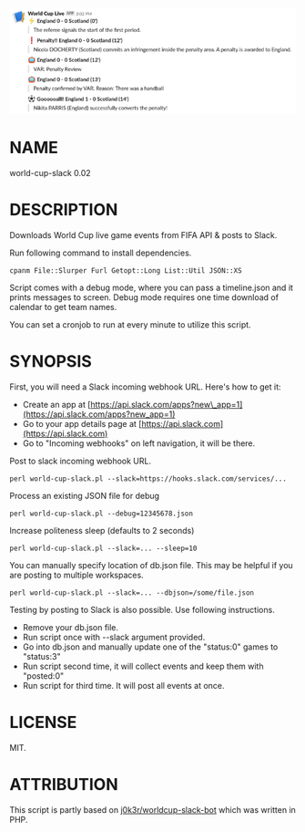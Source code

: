 ![A sample run](sample.png)

# NAME

world-cup-slack 0.02

# DESCRIPTION

Downloads World Cup live game events from FIFA API & posts to Slack.

Run following command to install dependencies.

    cpanm File::Slurper Furl Getopt::Long List::Util JSON::XS

Script comes with a debug mode, where you can pass a timeline.json and
it prints messages to screen. Debug mode requires one time download of
calendar to get team names.

You can set a cronjob to run at every minute to utilize this script.

# SYNOPSIS

First, you will need a Slack incoming webhook URL. Here's how to get it:

- Create an app at [https://api.slack.com/apps?new\_app=1](https://api.slack.com/apps?new_app=1)
- Go to your app details page at [https://api.slack.com](https://api.slack.com)
- Go to "Incoming webhooks" on left navigation, it will be there.

Post to slack incoming webhook URL.

    perl world-cup-slack.pl --slack=https://hooks.slack.com/services/...

Process an existing JSON file for debug

    perl world-cup-slack.pl --debug=12345678.json

Increase politeness sleep (defaults to 2 seconds)

    perl world-cup-slack.pl --slack=... --sleep=10

You can manually specify location of db.json file.
This may be helpful if you are posting to multiple
workspaces.

    perl world-cup-slack.pl --slack=... --dbjson=/some/file.json

Testing by posting to Slack is also possible. Use following instructions.

- Remove your db.json file.
- Run script once with --slack argument provided.
- Go into db.json and manually update one of the "status:0" games to "status:3"
- Run script second time, it will collect events and keep them with "posted:0"
- Run script for third time. It will post all events at once.

# LICENSE

MIT.

# ATTRIBUTION

This script is partly based on
[j0k3r/worldcup-slack-bot](https://github.com/j0k3r/worldcup-slack-bot)
which was written in PHP.
